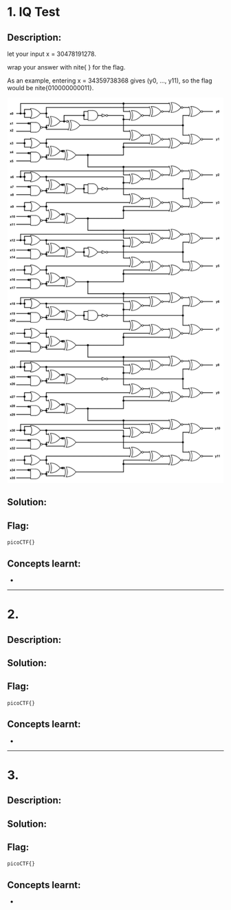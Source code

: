 # 1. IQ Test

## Description:

let your input x = 30478191278.

wrap your answer with nite{ } for the flag.

As an example, entering x = 34359738368 gives (y0, ..., y11), so the flag would be nite{010000000011}.

![iqtest.png](H/iqtest.png)

## Solution:



## Flag:

```
picoCTF{}
```

## Concepts learnt:

- 

***

# 2. 

## Description:



## Solution:



## Flag:

```
picoCTF{}
```

## Concepts learnt:

- 

***

# 3. 

## Description:



## Solution:



## Flag:

```
picoCTF{}
```

## Concepts learnt:

- 
